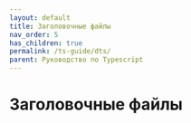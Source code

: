 ```yaml
---
layout: default
title: Заголовочные файлы
nav_order: 5
has_children: true
permalink: /ts-guide/dts/
parent: Руководство по Typescript
---
```


# Заголовочные файлы
